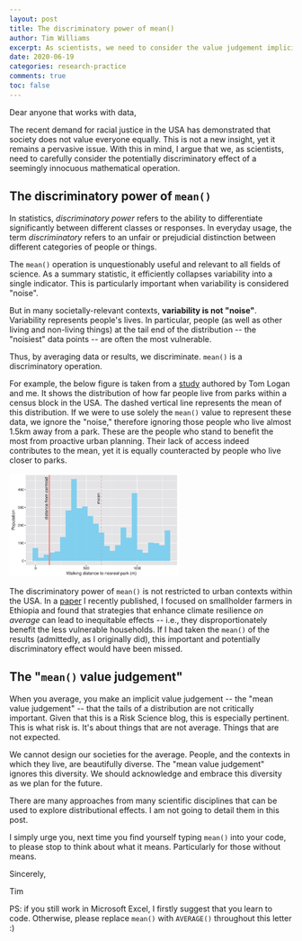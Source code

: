 ```yaml
---
layout: post
title: The discriminatory power of mean()
author: Tim Williams
excerpt: As scientists, we need to consider the value judgement implicit when we average data or results.
date: 2020-06-19
categories: research-practice
comments: true
toc: false
---
```


Dear anyone that works with data,

The recent demand for racial justice in the USA has demonstrated that society does not value everyone equally.
This is not a new insight, yet it remains a pervasive issue.
With this in mind, I argue that we, as scientists, need to carefully consider the potentially discriminatory effect of a seemingly innocuous mathematical operation.

## The discriminatory power of `mean()`
In statistics, _discriminatory power_ refers to the ability to differentiate significantly between different classes or responses.
In everyday usage, the term _discriminatory_ refers to an unfair or prejudicial distinction between different categories of people or things.

The `mean()` operation is unquestionably useful and relevant to all fields of science.
As a summary statistic, it efficiently collapses variability into a single indicator.
This is particularly important when variability is considered "noise".

But in many societally-relevant contexts, **variability is not "noise"**.
Variability represents people's lives.
In particular, people (as well as other living and non-living things) at the tail end of the distribution -- the "noisiest" data points -- are often the most vulnerable.

Thus, by averaging data or results, we discriminate.
`mean()` is a discriminatory operation.

For example, the below figure is taken from a [study](http://dx.doi.org/10.1177/2399808317736528) authored by Tom Logan and me.
It shows the distribution of how far people live from parks within a census block in the USA.
The dashed vertical line represents the mean of this distribution.
If we were to use solely the `mean()` value to represent these data, we ignore the "noise," therefore ignoring those people who live almost 1.5km away from a park.
These are the people who stand to benefit the most from proactive urban planning.
Their lack of access indeed contributes to the mean, yet it is equally counteracted by people who live closer to parks.

<img class ="image" src="/assets/blog/2020-06-18-mean/city_access_distribution.png"  width = "60%">


The discriminatory power of `mean()` is not restricted to urban contexts within the USA.
In a [paper](http://dx.doi.org/10.1016/j.agsy.2020.102832) I recently published, I focused on smallholder farmers in Ethiopia and found that strategies that enhance climate resilience _on average_ can lead to inequitable effects -- i.e., they disproportionately benefit the less vulnerable households.
If I had taken the `mean()` of the results (admittedly, as I originally did), this important and potentially discriminatory effect would have been missed.



## The "`mean()` value judgement"
When you average, you make an implicit value judgement -- the "mean value judgement" -- that the tails of a distribution are not critically important.
Given that this is a Risk Science blog, this is especially pertinent.
This is what risk is.
It's about things that are not average.
Things that are not expected.

We cannot design our societies for the average.
People, and the contexts in which they live, are beautifully diverse.
The "mean value judgement" ignores this diversity.
We should acknowledge and embrace this diversity as we plan for the future.

There are many approaches from many scientific disciplines that can be used to explore distributional effects. I am not going to detail them in this post.

I simply urge you, next time you find yourself typing `mean()` into your code, to please stop to think about what it means.
Particularly for those without means.

Sincerely,

Tim

PS: if you still work in Microsoft Excel, I firstly suggest that you learn to code. Otherwise, please replace `mean()` with `AVERAGE()` throughout this letter :)
